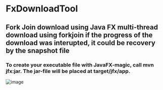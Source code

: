 # FxDownloadTool

## Fork Join download using Java FX multi-thread download using forkjoin if the progress of the download was interupted, it could be recovery by the snapshot file

### To create your executable file with JavaFX-magic, call mvn jfx:jar. The jar-file will be placed at target/jfx/app.


![image](http://git.geniusman.tk/liuyq/FxDownloadTool/raw/develop/src/main/resources/image/snapshot.png)

